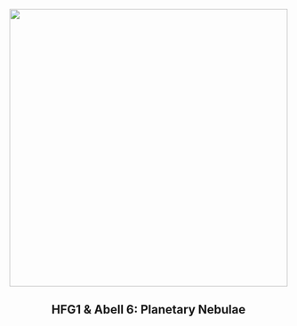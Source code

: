 
<p align="center"><img src="https://apod.nasa.gov/apod/image/2402/Hfg1Abell6_CadenaCoulon_1080.jpg" width="500" height="500"></p>
<h2 align="center"> HFG1 & Abell 6: Planetary Nebulae </h2>
